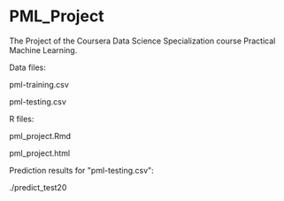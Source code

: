 # PML_Project

The Project of the Coursera Data Science Specialization course Practical Machine Learning.


Data files:  

pml-training.csv  

pml-testing.csv  


R files:  

pml_project.Rmd   

pml_project.html  


Prediction results for "pml-testing.csv":  

./predict_test20  
